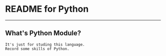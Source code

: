 # **README for Python**
***


## **What's Python Module?**
    It's just for studing this language. 
    Record some skills of Python.
